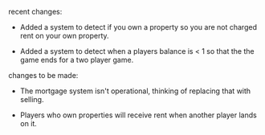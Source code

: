 
recent changes:

- Added a system to detect if you own a property so you are not
charged rent on your own property. 

- Added a system to detect when a players balance is < 1 so that
the the game ends for a two player game.



changes to be made:

- The mortgage system isn't operational, thinking of replacing that with selling.

- Players who own properties will receive rent when another player lands on it. 


